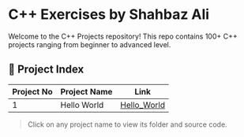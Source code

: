 # C++ Exercises by Shahbaz Ali 

Welcome to the C++ Projects repository! This repo contains 100+ C++ projects ranging from beginner to advanced level.

## 🔗 Project Index

| Project No | Project Name         | Link                                           |
|------------|----------------------|------------------------------------------------|
| 1          | Hello World          | [Hello_World](./Hello_World)                   |


> Click on any project name to view its folder and source code.
